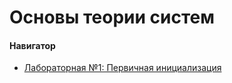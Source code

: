 # Основы теории систем

#### Навигатор
- [Лабораторная №1: Первичная инициализация](https://github.com/yanvaa/ots_practice_2025/blob/main/task_1.py)
